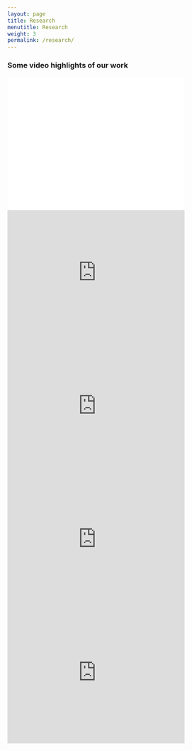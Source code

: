 ```yaml
---
layout: page
title: Research
menutitle: Research
weight: 3
permalink: /research/
---
```


### Some video highlights of our work
<iframe width="400" height="300" src="/assets/nuclMD.html" scrolling="no" frameborder="0" allowfullscreen></iframe>
<iframe width="400" height="300" src="https://www.youtube-nocookie.com/embed/tVjcrv3Rdus?rel=0" frameborder="0" allowfullscreen></iframe>
<iframe width="400" height="300" src="https://www.youtube-nocookie.com/embed/BVYtnfIcnH4" frameborder="0" allowfullscreen></iframe>
<iframe width="400" height="300" src="https://www.youtube-nocookie.com/embed/oJG-mKTRPkQ" frameborder="0" allowfullscreen></iframe>
<iframe width="400" height="300" src="https://www.youtube-nocookie.com/embed/vbueAuw96zA" frameborder="0" allowfullscreen></iframe>